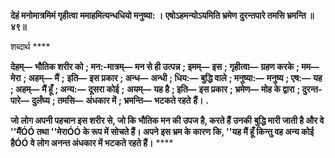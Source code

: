 **देहं मनोमात्रमिमं गृहीत्वा** **ममाहमित्यन्धधियो मनुष्या: ।** **एषोऽहमन्योऽयमिति भ्रमेण** **दुरन्तपारे तमसि भ्रमन्ति ॥ ४९॥** 

शब्दार्थ **** 

**देहम्—** **भौतिक शरीर को** **; मन:-मात्रम्—** **मन से ही उत्पन्न** **; इमम्—** **इस** **; गृहीत्वा—** **ग्रहण करके** **; मम—** **मेरा** **; अहम्—** **मैं** **;** **इति—** **इस प्रकार** **; अन्ध—** **अन्धी** **; धिय:—** **बुद्धि वाले** **; मनुष्या:—** **मनुष्य** **; एष:—** **यह** **; अहम्—** **मैं हूँ** **; अन्य:—** **दूसरा कोई** **;** **अयम्—** **यह है** **; इति—** **इस प्रकार** **; भ्रमेण—** **मोह के द्वारा** **; दुरन्त-पारे—** **दुर्लंघ्य** **; तमसि—** **अंधकार में** **; भ्रमन्ति—** **भटकते रहते** **हैं।** **.** 

**जो लोग अपनी पहचान इस शरीर से, जो कि भौतिक मन की उपज है, करते हैं उनकी** **बुद्धि मारी जाती है और वे ''मैंÓÓ तथा ''मेराÓÓ के रूप में सोचते हैं। अपने इस भ्रम के कारण** **कि, ''यह मैं हूँ किन्तु वह अन्य कोई हैÓÓ वे लोग अनन्त अंधकार में भटकते रहते हैं।** **** 